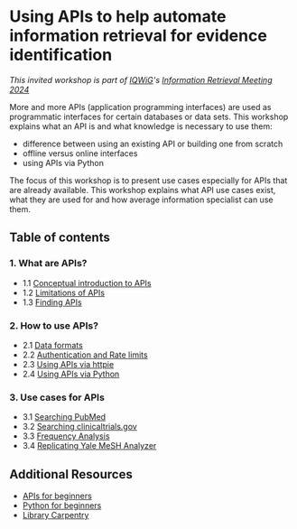# Using APIs to help automate information retrieval for evidence identification

_This invited workshop is part of [IQWiG](https://www.iqwig.de/en/)'s [Information Retrieval Meeting 2024](https://www.iqwig.de/en/events/information-retrieval-meeting/)_

More and more APIs (application programming interfaces) are used as programmatic interfaces for certain databases or data sets. This workshop explains what an API is and what knowledge is necessary to use them:

 - difference between using an existing API or building one from scratch
 - offline versus online interfaces
 - using APIs via Python

The focus of this workshop is to present use cases especially for APIs that are already available. This workshop explains what API use cases exist, what they are used for and how average information specialist can use them.

## Table of contents

### 1. What are APIs?

 - 1.1 [Conceptual introduction to APIs](1-what/1-1-conceptual-introduction.md)
 - 1.2 [Limitations of APIs](1-what/1-2-limitations-of-apis.md)
 - 1.3 [Finding APIs](1-what/1-3-finding-apis.md)

### 2. How to use APIs?

 - 2.1 [Data formats](2-how/2-1-data-formats.md)
 - 2.2 [Authentication and Rate limits](2-how/2-2-authentication-and-rate-limits.md)
 - 2.3 [Using APIs via httpie](2-how/2-3-using-apis-via-httpie.md)
 - 2.4 [Using APIs via Python](2-how/2-4-using-apis-via-python.ipynb)

### 3. Use cases for APIs

 - 3.1 [Searching PubMed](3-use-cases/3-1-searching-pubmed.ipynb)
 - 3.2 [Searching clinicaltrials.gov](3-use-cases/3-2-searching-clinicaltrials-gov.ipynb)
 - 3.3 [Frequency Analysis](3-use-cases/3-3-frequency-analysis.ipynb)
 - 3.4 [Replicating Yale MeSH Analyzer](3-use-cases/3-4-replicating-yale-mesh-analyzer.ipynb)

## Additional Resources

 - [APIs for beginners](https://www.freecodecamp.org/news/what-is-an-api-in-english-please-b880a3214a82/)
 - [Python for beginners](https://www.freecodecamp.org/news/learn-python-the-right-way/)
 - [Library Carpentry](https://librarycarpentry.org/lc-python-intro/index.html)


